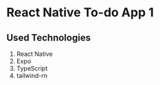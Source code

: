 # React Native To-do App 1

## Used Technologies

1. React Native
2. Expo
3. TypeScript
4. tailwind-rn
